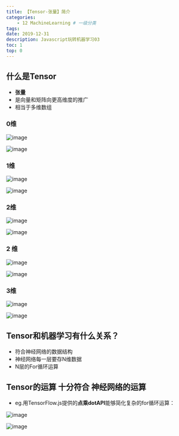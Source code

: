 ```yaml
---
title: 【Tensor-张量】简介
categories:
    - 12 MachineLearning # 一级分类
tags:
date: 2019-12-31
description: Javascript玩转机器学习03
toc: 1
top: 0
---
```


## 什么是Tensor
- **张量**
- 是向量和矩阵向更高维度的推广
- 相当于多维数组

### 0维
![image](/images/ai/05.png)

![image](/images/ai/06.png)

### 1维
![image](/images/ai/07.png)

![image](/images/ai/08.png)

### 2维
![image](/images/ai/09.png)

![image](/images/ai/10.png)

### 2 维
![image](/images/ai/11.png)

![image](/images/ai/12.png)


### 3维
![image](/images/ai/13.png)

![image](/images/ai/14.png)


## Tensor和机器学习有什么关系？
- 符合神经网络的数据结构
- 神经网络每一层要存N维数据
- N层的For循环运算

## Tensor的运算 十分符合 神经网络的运算
- eg.用TensorFlow.js提供的**点乘dotAPI**能够简化复杂的for循环运算：

![image](/images/ai/15.png)

![image](/images/ai/16.png)